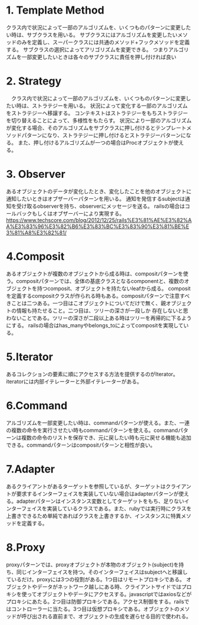 # 1. Template Method
  クラス内で状況によって一部のアルゴリズムを、いくつものパターンに変更したい時は、サブクラスを用いる。
  サブクラスにはアルゴリズムを変更したいメソッドのみを定義し、スーパークラスには共通のメソッド+フックメソッドを定義する。
  サブクラスの選択によってアリゴリズムを変更できる。
  つまりアルゴリズムを一部変更したいときは各々のサブクラスに責任を押し付ければ良い
# 2. Strategy
　クラス内で状況によって一部のアルゴリズムを、いくつものパターンに変更したい時は、ストラテジーを用いる。
  状況によって変化する一部のアルゴリズムをストラテジーへ移譲する。
  コンテキストはストラテジーをもちストラテジーを切り替えることによって、多様性をもたらす。
  状況により一部のアルゴリズムが変化する場合、そのアルゴリズムをサブクラスに押し付けるとテンプレートメソッドパターンになり、ストラテジーに押し付けるとストラテジーバターンになる。
  また、押し付けるアルゴリズムが一つの場合はProcオブジェクトが使える。
# 3. Observer
  あるオブジェクトのデータが変化したとき、変化したことを他のオブジェクトに通知したいときはオブザーバーパターンを用いる。
  通知を発信するsubjectは通知を受け取るobserverを持ち、observerにメッセージを送る。
  railsの場合はコールバックもしくはオブザーバーにより実現する。   　　      　https://www.techscore.com/blog/2012/12/25/rails%E3%81%AE%E3%82%AA%E3%83%96%E3%82%B6%E3%83%BC%E3%83%90%E3%81%BE%E3%81%A8%E3%82%81/
# 4.Composit
  あるオブジェクトが複数のオブジェクトから成る時は、compositパターンを使う。compositパターンでは、全体の基底クラスとなるcomponentと、複数のオブジェクトを持つcomposit、オブジェクトを持たないleafから成る。
  compositを定義するcompositクラスが作られる時もある。compositパターンで注意すべきことは二つある。一つ目はこオブジェクトについてだけで無く、親オブジェクトの情報も持たせること。二つ目は、ツリーの深さが一段しか
  存在しないと思わないことである。ツリーの深さが二段以上ある時はツリーを再帰的に下るようにする。
  railsの場合はhas_manyやbelongs_toによってcompositを実現している。
# 5.Iterator
  あるコレクションの要素に順にアクセスする方法を提供するのがIterator。iteratorには内部イテレーターと外部イテレーターがある。
# 6.Command
  アルゴリズムを一部変更したい時は、commandパターンが使える。また、一連の複数の命令を実行させたい時もcommandパターンを使える。commandパターンは複数の命令のリストを保存でき、元に戻したい時も元に戻せる機能も追加
  できる。commandパターンはcompositパターンと相性が良い。
# 7.Adapter
  あるクライアントがあるターゲットを参照しているが、ターゲットはクライアントが要求するインターフェイスを実装していない場合はadapterパターンが使える。adapterパターンはインスタンス変数としてターゲットをもち、足りないインターフェイスを実装しているクラスである。また、rubyでは実行時にクラスを上書きできるため単純であればクラスを上書きするか、インスタンスに特異メソッドを定義する。
# 8.Proxy
  proxyパターンでは、proxyオブジェクトが本物のオブジェクト(subject)を持ち、同じインターフェイスを持つ。そのインターフェイスはsubjectへと移譲しているだけ。proxyには3つの役割がある。1つ目はリモートプロキシである。
  オブジェクトやデータがネットワーク越しにある時、クライアントサイドではプロキシを使ってオブジェクトやデータにアクセスする。javascriptではaxiosなどがプロキシにあたる。2つ目は防御プロキシである。アクセス制御をする。railsではコントローラーに当たる。3つ目は仮想プロキシである。オブジェクトのメソッドが呼び出される直前まで、オブジェクトの生成を遅らせる目的で使われる。

